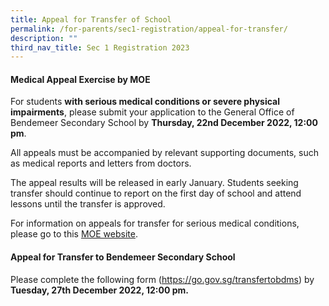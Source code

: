 ```yaml
---
title: Appeal for Transfer of School
permalink: /for-parents/sec1-registration/appeal-for-transfer/
description: ""
third_nav_title: Sec 1 Registration 2023
---
```

#### **Medical Appeal Exercise by MOE**

For students **with serious medical conditions or severe physical impairments**, please submit your application to the General Office of Bendemeer Secondary School by **Thursday, 22nd December 2022, 12:00 pm**. 

All appeals must be accompanied by relevant supporting documents, such as medical reports and letters from doctors.

The appeal results will be released in early January. Students seeking transfer should continue to report on the first day of school and attend lessons until the transfer is approved.

For information on appeals for transfer for serious medical conditions, please go to this <a href="https://www.moe.gov.sg/secondary/s1-posting/results/appeal-for-school-transfer/" target="_blank" >MOE website</a>.


#### **Appeal for Transfer to Bendemeer Secondary School**

Please complete the following form (<a href="https://go.gov.sg/transfertobdms" target="_blank" >https://go.gov.sg/transfertobdms</a>) by **Tuesday, 27th December 2022, 12:00 pm.**

